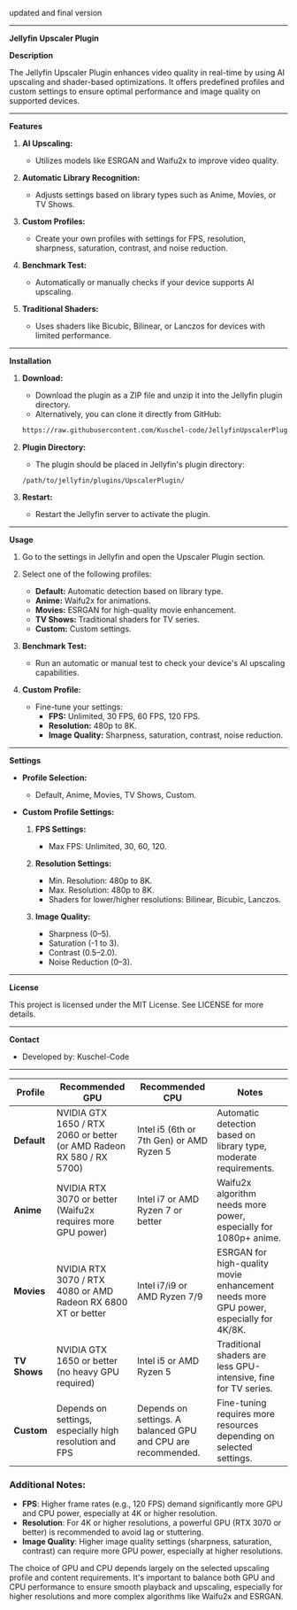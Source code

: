 updated and final version

---

**Jellyfin Upscaler Plugin**

**Description**

The Jellyfin Upscaler Plugin enhances video quality in real-time by using AI upscaling and shader-based optimizations. It offers predefined profiles and custom settings to ensure optimal performance and image quality on supported devices.

---

**Features**

1. **AI Upscaling:**
   - Utilizes models like ESRGAN and Waifu2x to improve video quality.
   
2. **Automatic Library Recognition:**
   - Adjusts settings based on library types such as Anime, Movies, or TV Shows.

3. **Custom Profiles:**
   - Create your own profiles with settings for FPS, resolution, sharpness, saturation, contrast, and noise reduction.

4. **Benchmark Test:**
   - Automatically or manually checks if your device supports AI upscaling.

5. **Traditional Shaders:**
   - Uses shaders like Bicubic, Bilinear, or Lanczos for devices with limited performance.

---

**Installation**

1. **Download:**
   - Download the plugin as a ZIP file and unzip it into the Jellyfin plugin directory.
   - Alternatively, you can clone it directly from GitHub:

   ```bash
   https://raw.githubusercontent.com/Kuschel-code/JellyfinUpscalerPlugin/main/manifest.json
   ```

2. **Plugin Directory:**
   - The plugin should be placed in Jellyfin's plugin directory:

   ```
   /path/to/jellyfin/plugins/UpscalerPlugin/
   ```

3. **Restart:**
   - Restart the Jellyfin server to activate the plugin.

---

**Usage**

1. Go to the settings in Jellyfin and open the Upscaler Plugin section.
2. Select one of the following profiles:
   - **Default:** Automatic detection based on library type.
   - **Anime:** Waifu2x for animations.
   - **Movies:** ESRGAN for high-quality movie enhancement.
   - **TV Shows:** Traditional shaders for TV series.
   - **Custom:** Custom settings.
   
3. **Benchmark Test:**
   - Run an automatic or manual test to check your device's AI upscaling capabilities.

4. **Custom Profile:**
   - Fine-tune your settings:
     - **FPS:** Unlimited, 30 FPS, 60 FPS, 120 FPS.
     - **Resolution:** 480p to 8K.
     - **Image Quality:** Sharpness, saturation, contrast, noise reduction.

---

**Settings**

- **Profile Selection:**
  - Default, Anime, Movies, TV Shows, Custom.

- **Custom Profile Settings:**

  1. **FPS Settings:**
     - Max FPS: Unlimited, 30, 60, 120.
   
  2. **Resolution Settings:**
     - Min. Resolution: 480p to 8K.
     - Max. Resolution: 480p to 8K.
     - Shaders for lower/higher resolutions: Bilinear, Bicubic, Lanczos.
   
  3. **Image Quality:**
     - Sharpness (0–5).
     - Saturation (-1 to 3).
     - Contrast (0.5–2.0).
     - Noise Reduction (0–3).

---

**License**

This project is licensed under the MIT License. See LICENSE for more details.

---

**Contact**

- Developed by: Kuschel-Code  

---

| **Profile**     | **Recommended GPU**                                          | **Recommended CPU**                                          | **Notes**                                                           |
|-----------------|--------------------------------------------------------------|--------------------------------------------------------------|---------------------------------------------------------------------|
| **Default**     | NVIDIA GTX 1650 / RTX 2060 or better (or AMD Radeon RX 580 / RX 5700) | Intel i5 (6th or 7th Gen) or AMD Ryzen 5                    | Automatic detection based on library type, moderate requirements.  |
| **Anime**       | NVIDIA RTX 3070 or better (Waifu2x requires more GPU power)  | Intel i7 or AMD Ryzen 7 or better                            | Waifu2x algorithm needs more power, especially for 1080p+ anime.    |
| **Movies**      | NVIDIA RTX 3070 / RTX 4080 or AMD Radeon RX 6800 XT or better | Intel i7/i9 or AMD Ryzen 7/9                                 | ESRGAN for high-quality movie enhancement needs more GPU power, especially for 4K/8K. |
| **TV Shows**    | NVIDIA GTX 1650 or better (no heavy GPU required)            | Intel i5 or AMD Ryzen 5                                      | Traditional shaders are less GPU-intensive, fine for TV series.     |
| **Custom**      | Depends on settings, especially high resolution and FPS      | Depends on settings. A balanced GPU and CPU are recommended. | Fine-tuning requires more resources depending on selected settings. |

### Additional Notes:
- **FPS**: Higher frame rates (e.g., 120 FPS) demand significantly more GPU and CPU power, especially at 4K or higher resolution.
- **Resolution**: For 4K or higher resolutions, a powerful GPU (RTX 3070 or better) is recommended to avoid lag or stuttering.
- **Image Quality**: Higher image quality settings (sharpness, saturation, contrast) can require more GPU power, especially at higher resolutions.

The choice of GPU and CPU depends largely on the selected upscaling profile and content requirements. It's important to balance both GPU and CPU performance to ensure smooth playback and upscaling, especially for higher resolutions and more complex algorithms like Waifu2x and ESRGAN.


